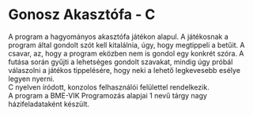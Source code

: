 # Gonosz Akasztófa - C
A program a hagyományos akasztófa játékon alapul. A játékosnak a program által gondolt szót kell kitalálnia, úgy, hogy megtippeli a betűit. A csavar, az, hogy a program eközben nem is gondol egy konkrét szóra. A futása során gyűjti a lehetséges gondolt szavakat, mindig úgy próbál válaszolni a játékos tippelésére, hogy neki a lehető legkevesebb esélye legyen nyerni.  
C nyelven íródott, konzolos felhasználói felülettel rendelkezik.  
A program a BME-VIK Programozás alapjai 1 nevű tárgy nagy házifeladataként készült.
